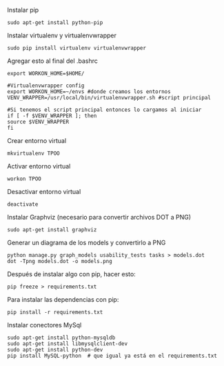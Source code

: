 Instalar pip
```
sudo apt-get install python-pip
```

Instalar virtualenv y virtualenvwrapper
```
sudo pip install virtualenv virtualenvwrapper
```

Agregar esto al final del .bashrc
```
export WORKON_HOME=$HOME/

#Virtualenvwrapper config
export WORKON_HOME=~/envs #donde creamos los entornos
VENV_WRAPPER=/usr/local/bin/virtualenvwrapper.sh #script principal

#Si tenemos el script principal entonces lo cargamos al iniciar
if [ -f $VENV_WRAPPER ]; then
source $VENV_WRAPPER
fi
```


Crear entorno virtual
```
mkvirtualenv TPOO
```

Activar entorno virtual
```
workon TPOO
```

Desactivar entorno virtual
```
deactivate
```

Instalar Graphviz (necesario para convertir archivos DOT a PNG)
```
sudo apt-get install graphviz
```

Generar un diagrama de los models y convertirlo a PNG
```
python manage.py graph_models usability_tests tasks > models.dot
dot -Tpng models.dot -o models.png
```

Después de instalar algo con pip, hacer esto:
```
pip freeze > requirements.txt
```

Para instalar las dependencias con pip:
```
pip install -r requirements.txt
```

Instalar conectores MySql
```
sudo apt-get install python-mysqldb
sudo apt-get install libmysqlclient-dev
sudo apt-get install python-dev
pip install MySQL-python  # que igual ya está en el requirements.txt
```
